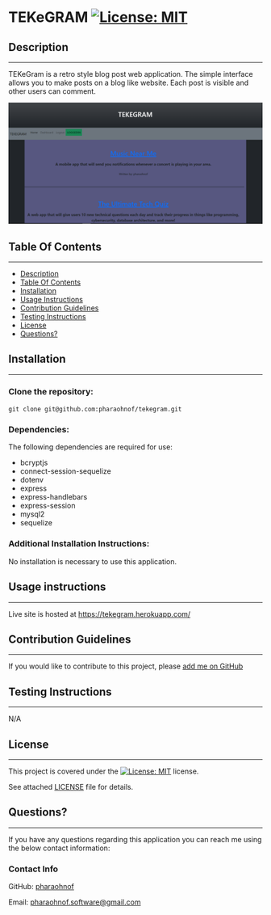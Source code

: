 #  TEKeGRAM   [![License: MIT](https://img.shields.io/badge/License-MIT-yellow.svg)](https://opensource.org/licenses/MIT)

  ##  Description

***

  TEKeGram is a retro style blog post web application. The simple interface allows you to make posts on a blog like website. Each post is visible and other users can comment.

  ![TEKEGRAM](./Capture.PNG)
  
  ## Table Of Contents  

***
  * [Description](#Description)
  * [Table Of Contents](#table-of-contents)
  * [Installation](#Installation)
  * [Usage Instructions](#usage-instructions)
  * [Contribution Guidelines](#contribution-guidelines)
  * [Testing Instructions](#testing-instructions)
  * [License](#License)
  * [Questions?](#questions)

  ##  Installation

***

  ### Clone the repository: 
    git clone git@github.com:pharaohnof/tekegram.git  
      
  ### Dependencies:  
  The following dependencies are required for use:  
 - bcryptjs
 - connect-session-sequelize
 - dotenv
 - express
 - express-handlebars
 - express-session
 - mysql2
 - sequelize  
  
  ### Additional Installation Instructions:

    
  No installation is necessary to use this application. 

  ##  Usage instructions  
***

Live site is hosted at https://tekegram.herokuapp.com/  
    
    
    
  ##  Contribution Guidelines  

***
If you would like to contribute to this project, please [add me on GitHub](https://github.com/pharaohnof)   
  
    
  ##  Testing Instructions  

  ***
    
  N/A  
    
  ##  License

  ***
      
  This project is covered under the [![License: MIT](https://img.shields.io/badge/License-MIT-yellow.svg)](https://opensource.org/licenses/MIT) license.  
    
  See attached [LICENSE](./LICENSE) file for details.  
    
  ##  Questions?  

  ***
  
  If you have any questions regarding this application you can reach me using the below contact information:  
  ### Contact Info  
    
  GitHub: [pharaohnof](https://github.com/pharaohnof)

  Email:  pharaohnof.software@gmail.com
